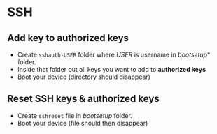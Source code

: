 # SSH

## Add key to authorized keys

- Create `sshauth-USER` folder where *USER* is username in *bootsetup** folder.
- Inside that folder put all keys you want to add to **authorized keys**
- Boot your device (directory should disappear)

## Reset SSH keys & authorized keys

- Create `sshreset` file in *bootsetup* folder.
- Boot your device (file should then disappear)
